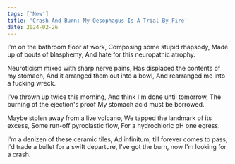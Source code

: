 ```yaml
---
tags: ['New']
title: 'Crash And Burn: My Oesophagus Is A Trial By Fire'
date: 2024-02-26
---
```


I'm on the bathroom floor at work,
Composing some stupid rhapsody,
Made up of bouts of blasphemy,
And hate for this neuropathic atrophy.

Neuroticism mixed with sharp nerve pains,
Has displaced the contents of my stomach,
And it arranged them out into a bowl,
And rearranged me into a fucking wreck.

I've thrown up twice this morning,
And think I'm done until tomorrow,
The burning of the ejection's proof
My stomach acid must be borrowed.

Maybe stolen away from a live volcano,
We tapped the landmark of its excess,
Some run-off pyroclastic flow,
For a hydrochloric pH one egress.

I'm a denizen of these ceramic tiles,
Ad infinitum, till forever comes to pass,
I'd trade a bullet for a swift departure,
I've got the burn, now I'm looking for a crash.
